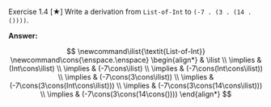 Exercise 1.4 [★] Write a derivation from `List-of-Int` to `(-7 . (3 . (14 . ())))`.

**Answer:**

$$
\newcommand\ilist{\textit{List-of-Int}}
\newcommand\cons{\enspace.\enspace}
\begin{align*}
            & \ilist \\
\implies & (Int\cons\ilist) \\
\implies & (-7\cons\ilist) \\
\implies & (-7\cons(Int\cons\ilist)) \\
\implies & (-7\cons(3\cons\ilist)) \\
\implies & (-7\cons(3\cons(Int\cons\ilist))) \\
\implies & (-7\cons(3\cons(14\cons\ilist))) \\
\implies & (-7\cons(3\cons(14\cons())))
\end{align*}
$$
